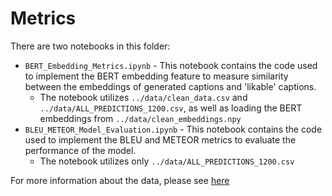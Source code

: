 # Metrics

There are two notebooks in this folder:
* `BERT_Embedding_Metrics.ipynb` - This notebook contains the code used to implement the BERT embedding feature to measure similarity between the embeddings of generated captions and 'likable' captions.
    * The notebook utilizes `../data/clean_data.csv` and `../data/ALL_PREDICTIONS_1200.csv`, as well as loading the BERT embeddings from `../data/clean_embeddings.npy`
* `BLEU_METEOR_Model_Evaluation.ipynb` - This notebook contains the code used to implement the BLEU and METEOR metrics to evaluate the performance of the model.
    * The notebook utilizes only `../data/ALL_PREDICTIONS_1200.csv`

For more information about the data, please see [here](../data/README.md)